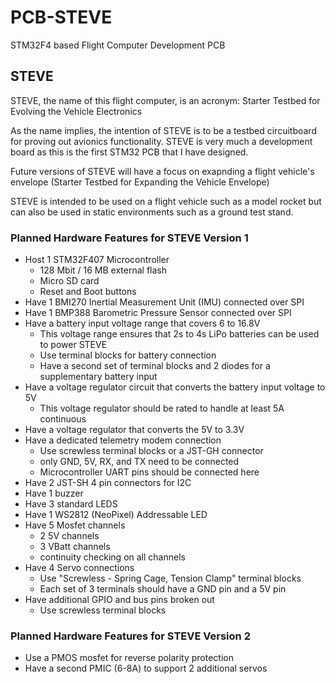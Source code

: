 # PCB-STEVE
STM32F4 based Flight Computer Development PCB

## STEVE
STEVE, the name of this flight computer, is an acronym:
Starter Testbed for Evolving the Vehicle Electronics

As the name implies, the intention of STEVE is to be a testbed circuitboard for proving out avionics functionality.
STEVE is very much a development board as this is the first STM32 PCB that I have designed.

Future versions of STEVE will have a focus on exapnding a flight vehicle's envelope 
(Starter Testbed for Expanding the Vehicle Envelope)

STEVE is intended to be used on a flight vehicle such as a model rocket but can also be used in static environments such as a ground test stand.

### Planned Hardware Features for STEVE Version 1
- Host 1 STM32F407 Microcontroller
    - 128 Mbit / 16 MB external flash
    - Micro SD card
    - Reset and Boot buttons
- Have 1 BMI270 Inertial Measurement Unit (IMU) connected over SPI
- Have 1 BMP388 Barometric Pressure Sensor connected over SPI
- Have a battery input voltage range that covers 6 to 16.8V
    - This voltage range ensures that 2s to 4s LiPo batteries can be used to power STEVE
    - Use terminal blocks for battery connection
    - Have a second set of terminal blocks and 2 diodes for a supplementary battery input
- Have a voltage regulator circuit that converts the battery input voltage to 5V
    - This voltage regulator should be rated to handle at least 5A continuous
- Have a voltage regulator that converts the 5V to 3.3V
- Have a dedicated telemetry modem connection
    - Use screwless terminal blocks or a JST-GH connector
    - only GND, 5V, RX, and TX need to be connected
    - Microcontroller UART pins should be connected here
- Have 2 JST-SH 4 pin connectors for I2C
- Have 1 buzzer
- Have 3 standard LEDS
- Have 1 WS2812 (NeoPixel) Addressable LED
- Have 5 Mosfet channels
    - 2 5V channels
    - 3 VBatt channels
    - continuity checking on all channels
- Have 4 Servo connections
    - Use "Screwless - Spring Cage, Tension Clamp" terminal blocks
    - Each set of 3 terminals should have a GND pin and a 5V pin
- Have additional GPIO and bus pins broken out
    - Use screwless terminal blocks

### Planned Hardware Features for STEVE Version 2
- Use a PMOS mosfet for reverse polarity protection
- Have a second PMIC (6-8A) to support 2 additional servos
